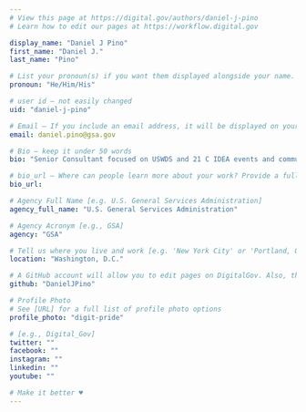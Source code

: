 ```yaml
---
# View this page at https://digital.gov/authors/daniel-j-pino
# Learn how to edit our pages at https://workflow.digital.gov

display_name: "Daniel J Pino"
first_name: "Daniel J."
last_name: "Pino"

# List your pronoun(s) if you want them displayed alongside your name. If blank, we'll use just your name. Learn more http://mypronouns.org
pronoun: "He/Him/His"

# user id — not easily changed
uid: "daniel-j-pino"

# Email — If you include an email address, it will be displayed on your profile page
email: daniel.pino@gsa.gov

# Bio — keep it under 50 words
bio: "Senior Consultant focused on USWDS and 21 C IDEA events and communications initiatives."

# bio_url — Where can people learn more about your work? Provide a full URL [e.g. 'https://www.example.gov/']
bio_url:

# Agency Full Name [e.g. U.S. General Services Administration]
agency_full_name: "U.S. General Services Administration"

# Agency Acronym [e.g., GSA]
agency: "GSA"

# Tell us where you live and work [e.g. 'New York City' or 'Portland, OR']
location: "Washington, D.C."

# A GitHub account will allow you to edit pages on DigitalGov. Also, the image used in your GitHub account can be used to populate your digital.gov profile photo. Learn more about getting a Github account at [URL]
github: "DanielJPino"

# Profile Photo
# See [URL] for a full list of profile photo options
profile_photo: "digit-pride"

# [e.g., Digital_Gov]
twitter: ""
facebook: ""
instagram: ""
linkedin: ""
youtube: ""

# Make it better ♥
---
```

